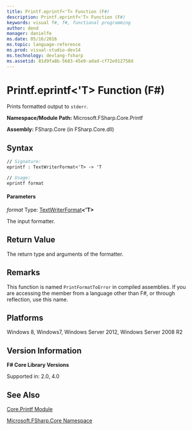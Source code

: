 ```yaml
---
title: Printf.eprintf<'T> Function (F#)
description: Printf.eprintf<'T> Function (F#)
keywords: visual f#, f#, functional programming
author: dend
manager: danielfe
ms.date: 05/16/2016
ms.topic: language-reference
ms.prod: visual-studio-dev14
ms.technology: devlang-fsharp
ms.assetid: 81d9fa8b-5683-45e9-adad-cf72e912758d
---
```


# Printf.eprintf<'T> Function (F#)

Prints formatted output to `stderr`.

**Namespace/Module Path:** Microsoft.FSharp.Core.Printf

**Assembly:** FSharp.Core (in FSharp.Core.dll)


## Syntax

```fsharp
// Signature:
eprintf : TextWriterFormat<'T> -> 'T

// Usage:
eprintf format
```

#### Parameters
*format*
Type: [TextWriterFormat](https://msdn.microsoft.com/library/2080c4a5-7bdd-4a01-8e01-10b498af92de)**&lt;'T&gt;**


The input formatter.

## Return Value

The return type and arguments of the formatter.

## Remarks
This function is named `PrintFormatToError` in compiled assemblies. If you are accessing the member from a language other than F#, or through reflection, use this name.

## Platforms
Windows 8, Windows7, Windows Server 2012, Windows Server 2008 R2

## Version Information
**F# Core Library Versions**

Supported in: 2.0, 4.0

## See Also
[Core.Printf Module](Core.Printf-Module-%5BFSharp%5D.md)

[Microsoft.FSharp.Core Namespace](Microsoft.FSharp.Core-Namespace-%5BFSharp%5D.md)
